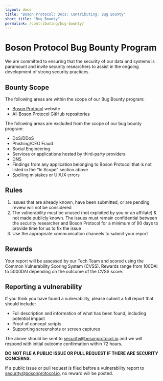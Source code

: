 ```yaml
---
layout: docs
title: "Boson Protocol: Docs: Contributing: Bug Bounty"
short_title: "Bug Bounty"
permalink: /contributing/bug-bounty/
---
```


# Boson Protocol Bug Bounty Program

We are committed to ensuring that the security of our data and systems is
paramount and invite security researchers to assist in the ongoing development
of strong security practices.

## Bounty Scope

The following areas are within the scope of our Bug Bounty program:

- [Boson Protocol](https://bosonprotocol.io) website
- All Boson Protocol GitHub repositories

The following areas are excluded from the scope of our bug bounty program:

- DoS/DDoS
- Phishing/CEO Fraud
- Social Engineering
- Services or applications hosted by third-party providers
- DNS
- Findings from any application belonging to Boson Protocol that is not listed
  in the “In Scope” section above
- Spelling mistakes or UI/UX errors

## Rules

1. Issues that are already known, have been submitted, or are pending review
   will not be considered
2. The vulnerability must be unused (not exploited by you or an affiliate) & not
   made publicly known. The issues must remain confidential between the security
   researcher and Boson Protocol for a minimum of 90 days to provide time for us
   to fix the issue
3. Use the appropriate communication channels to submit your report

## Rewards

Your report will be assessed by our Tech Team and scored using the Common
Vulnerability Scoring System (CVSS). Rewards range from 100DAI to 5000DAI
depending on the outcome of the CVSS score.

## Reporting a vulnerability

If you think you have found a vulnerability, please submit a full report that
should include:

- Full description and information of what has been found, including potential
  impact
- Proof of concept scripts
- Supporting screenshots or screen captures

The above should be sent to security@bosonprotocol.io and we will respond with
initial outcome confirmation within 72 hours.

**DO NOT FILE A PUBLIC ISSUE OR PULL REQUEST IF THERE ARE SECURITY CONCERNS.**

If a public issue or pull request is filed before a vulnerability report to
security@bosonprotocol.io, no reward will be posted.
